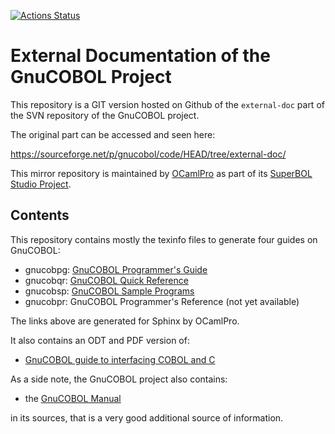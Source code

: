 [![Actions Status](https://github.com/ocamlpro/gnucobol-docs/workflows/Ubuntu%20Workflow/badge.svg)](https://github.com/ocamlpro/gnucobol-docs/actions/workflows/ubuntu.yml)

# External Documentation of the GnuCOBOL Project

This repository is a GIT version hosted on Github of the
`external-doc` part of the SVN repository of the GnuCOBOL project.

The original part can be accessed and seen here:

https://sourceforge.net/p/gnucobol/code/HEAD/tree/external-doc/

This mirror repository is maintained by
[OCamlPro](https://ocamlpro.com) as part of its [SuperBOL Studio
Project](https://get-superbol.com).

## Contents

This repository contains mostly the texinfo files to generate four
guides on GnuCOBOL:

* gnucobpg: [GnuCOBOL Programmer's Guide](https://get-superbol.com/gnucobol/gnucobpg)
* gnucobqr: [GnuCOBOL Quick Reference](https://get-superbol.com/gnucobol/gnucobqr)
* gnucobsp: [GnuCOBOL Sample Programs](https://get-superbol.com/gnucobol/gnucobsp)
* gnucobpr: GnuCOBOL Programmer's Reference (not yet available)

The links above are generated for Sphinx by OCamlPro.

It also contains an ODT and PDF version of:

* [GnuCOBOL guide to interfacing COBOL and C](https://github.com/OCamlPro/gnucobol-docs/blob/master/GnuCOBOL_C_Interaction.pdf)

As a side note, the GnuCOBOL project also contains:

* the [GnuCOBOL Manual](https://get-superbol.com/gnucobol/manual)

in its sources, that is a very good additional source of information.
